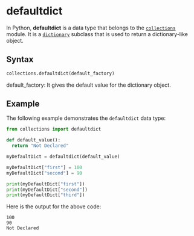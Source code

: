 # defaultdict

In Python, **defaultdict** is a data type that belongs to the [`collections`](../collections_module.md) module. It is a [`dictionary`](../dictionaries.md) subclass that is used to return a dictionary-like object.

## Syntax
```py
collections.defaultdict(default_factory)
```
default_factory: It gives the default value for the dictionary object.

## Example
The following example demonstrates the `defaultdict` data type:

```py
from collections import defaultdict

def default_value():
  return "Not Declared"

myDefaultDict = defaultdict(default_value)

myDefaultDict["first"] = 100
myDefaultDict["second"] = 90

print(myDefaultDict["first"])
print(myDefaultDict["second"])
print(myDefaultDict["third"])
```

Here is the output for the above code:

```text
100
90
Not Declared
```